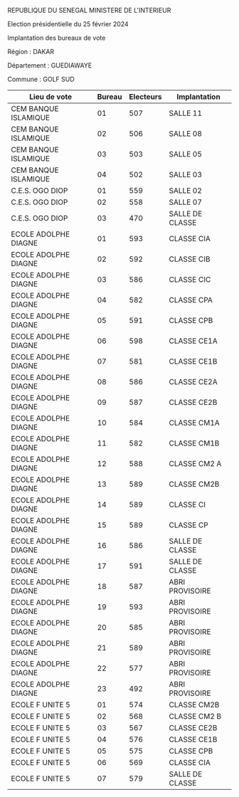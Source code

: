 REPUBLIQUE DU SENEGAL MINISTERE DE L'INTERIEUR

Election présidentielle du 25 février 2024

Implantation des bureaux de vote

Région : DAKAR

Département : GUEDIAWAYE

Commune : GOLF SUD

| Lieu de vote | Bureau | Electeurs | Implantation |
| - | - | - | - |
| CEM BANQUE ISLAMIQUE | 01 | 507 | SALLE 11 |
| CEM BANQUE ISLAMIQUE | 02 | 506 | SALLE 08 |
| CEM BANQUE ISLAMIQUE | 03 | 503 | SALLE 05 |
| CEM BANQUE ISLAMIQUE | 04 | 502 | SALLE 03 |
| C.E.S. OGO DIOP | 01 | 559 | SALLE 02 |
| C.E.S. OGO DIOP | 02 | 558 | SALLE 07 |
| C.E.S. OGO DIOP | 03 | 470 | SALLE DE CLASSE |
| ECOLE ADOLPHE DIAGNE | 01 | 593 | CLASSE CIA |
| ECOLE ADOLPHE DIAGNE | 02 | 592 | CLASSE CIB |
| ECOLE ADOLPHE DIAGNE | 03 | 586 | CLASSE CIC |
| ECOLE ADOLPHE DIAGNE | 04 | 582 | CLASSE CPA |
| ECOLE ADOLPHE DIAGNE | 05 | 591 | CLASSE CPB |
| ECOLE ADOLPHE DIAGNE | 06 | 598 | CLASSE CE1A |
| ECOLE ADOLPHE DIAGNE | 07 | 581 | CLASSE CE1B |
| ECOLE ADOLPHE DIAGNE | 08 | 586 | CLASSE CE2A |
| ECOLE ADOLPHE DIAGNE | 09 | 587 | CLASSE CE2B |
| ECOLE ADOLPHE DIAGNE | 10 | 584 | CLASSE CM1A |
| ECOLE ADOLPHE DIAGNE | 11 | 582 | CLASSE CM1B |
| ECOLE ADOLPHE DIAGNE | 12 | 588 | CLASSE CM2 A |
| ECOLE ADOLPHE DIAGNE | 13 | 589 | CLASSE CM2B |
| ECOLE ADOLPHE DIAGNE | 14 | 589 | CLASSE CI |
| ECOLE ADOLPHE DIAGNE | 15 | 589 | CLASSE CP |
| ECOLE ADOLPHE DIAGNE | 16 | 586 | SALLE DE CLASSE |
| ECOLE ADOLPHE DIAGNE | 17 | 591 | SALLE DE CLASSE |
| ECOLE ADOLPHE DIAGNE | 18 | 587 | ABRI PROVISOIRE |
| ECOLE ADOLPHE DIAGNE | 19 | 593 | ABRI PROVISOIRE |
| ECOLE ADOLPHE DIAGNE | 20 | 585 | ABRI PROVISOIRE |
| ECOLE ADOLPHE DIAGNE | 21 | 589 | ABRI PROVISOIRE |
| ECOLE ADOLPHE DIAGNE | 22 | 577 | ABRI PROVISOIRE |
| ECOLE ADOLPHE DIAGNE | 23 | 492 | ABRI PROVISOIRE |
| ECOLE F UNITE 5 | 01 | 574 | CLASSE CM2B |
| ECOLE F UNITE 5 | 02 | 568 | CLASSE CM2 B |
| ECOLE F UNITE 5 | 03 | 567 | CLASSE CE2B |
| ECOLE F UNITE 5 | 04 | 576 | CLASSE CE1B |
| ECOLE F UNITE 5 | 05 | 575 | CLASSE CPB |
| ECOLE F UNITE 5 | 06 | 569 | CLASSE CIA |
| ECOLE F UNITE 5 | 07 | 579 | SALLE DE CLASSE |

<!-- PageNumber="1/13" -->
